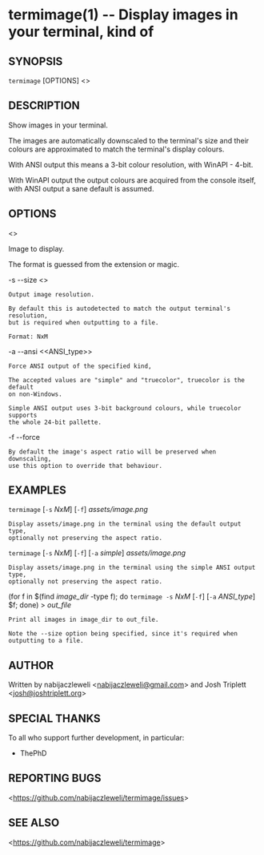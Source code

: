 termimage(1) -- Display images in your terminal, kind of
========================================================

## SYNOPSIS

`termimage` [OPTIONS] &lt;<IMAGE>&gt;

## DESCRIPTION

Show images in your terminal.

The images are automatically downscaled to the terminal's size and their
colours are approximated to match the terminal's display colours.

With ANSI output this means a 3-bit colour resolution, with WinAPI - 4-bit.

With WinAPI output the output colours are acquired from the console itself,
with ANSI output a sane default is assumed.

## OPTIONS

  &lt;<IMAGE>&gt;

  Image to display.

  The format is guessed from the extension or magic.

  -s --size &lt;<size>&gt;

    Output image resolution.

    By default this is autodetected to match the output terminal's resolution,
    but is required when outputting to a file.

    Format: NxM

  -a --ansi &lt;<ANSI_type>&gt;

    Force ANSI output of the specified kind,

    The accepted values are "simple" and "truecolor", truecolor is the default
    on non-Windows.

    Simple ANSI output uses 3-bit background colours, while truecolor supports
    the whole 24-bit pallette.

  -f --force

    By default the image's aspect ratio will be preserved when downscaling,
    use this option to override that behaviour.

## EXAMPLES

  `termimage` [`-s` *NxM*] [`-f`] *assets/image.png*

    Display assets/image.png in the terminal using the default output type,
    optionally not preserving the aspect ratio.

  `termimage` [`-s` *NxM*] [`-f`] [`-a` *simple*] *assets/image.png*

    Display assets/image.png in the terminal using the simple ANSI output type,
    optionally not preserving the aspect ratio.

  (for f in $(find *image_dir* -type f); do `termimage -s` *NxM* [`-f`] [`-a` *ANSI_type*] $f; done) > *out_file*

    Print all images in image_dir to out_file.

    Note the --size option being specified, since it's required when outputting to a file.

## AUTHOR

Written by nabijaczleweli &lt;<nabijaczleweli@gmail.com>&gt;
       and Josh Triplett &lt;<josh@joshtriplett.org>&gt;

## SPECIAL THANKS

To all who support further development, in particular:

  * ThePhD

## REPORTING BUGS

&lt;<https://github.com/nabijaczleweli/termimage/issues>&gt;

## SEE ALSO

&lt;<https://github.com/nabijaczleweli/termimage>&gt;
